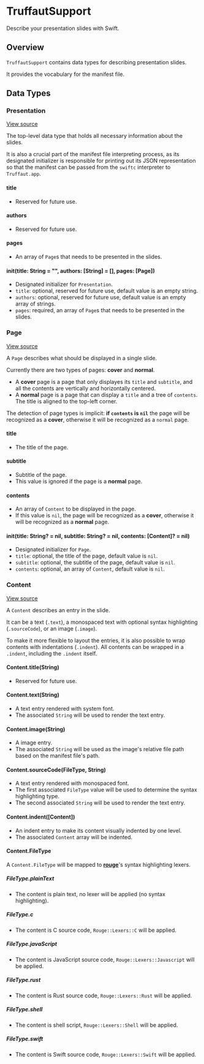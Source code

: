# TruffautSupport

Describe your presentation slides with Swift.

## Overview

`TruffautSupport` contains data types for describing presentation slides.

It provides the vocabulary for the manifest file.

## Data Types

### Presentation

[View source](../TruffautSupport/Presentation.swift)

The top-level data type that holds all necessary information about the slides.

It is also a crucial part of the manifest file interpreting process, as its designated initializer is responsible for printing out its JSON representation so that the manifest can be passed from the `swiftc` interpreter to `Truffaut.app`.

#### title

- Reserved for future use.

#### authors

- Reserved for future use.

#### pages

- An array of `Page`s that needs to be presented in the slides.

#### init(title: String = "", authors: [String] = [], pages: [Page])

- Designated initializer for `Presentation`.
- `title`: optional, reserved for future use, default value is an empty string.
- `authors`: optional, reserved for future use, default value is an empty array of strings.
- `pages`: required, an array of `Page`s that needs to be presented in the slides.

### Page

[View source](../TruffautSupport/Page.swift)

A `Page` describes what should be displayed in a single slide.

Currently there are two types of pages: **cover** and **normal**.

- A **cover** page is a page that only displayes its `title` and `subtitle`, and all the contents are vertically and horizontally centered.
- A **normal** page is a page that can display a `title` and a tree of `contents`. The title is aligned to the top-left corner.

The detection of page types is implicit: **if `contents` is `nil`** the page will be recognized as a **cover**, otherwise it will be recognized as a `normal` page.

#### title

- The title of the page.

#### subtitle

- Subtitle of the page.
- This value is ignored if the page is a **normal** page.

#### contents

- An array of `Content` to be displayed in the page.
- If this value is `nil`, the page will be recognized as a **cover**, otherwise it will be recognized as a **normal** page.

#### init(title: String? = nil, subtitle: String? = nil, contents: [Content]? = nil)

- Designated initializer for `Page`.
- `title`: optional, the title of the page, default value is `nil`.
- `subtitle`: optional, the subtitle of the page, default value is `nil`.
- `contents`: optional, an array of `Content`, default value is `nil`.

### Content

[View source](../TruffautSupport/Content.swift)

A `Content` describes an entry in the slide.

It can be a text (`.text`), a monospaced text with optional syntax highlighting (`.sourceCode`), or an image (`.image`).

To make it more flexible to layout the entries, it is also possible to wrap contents with indentations (`.indent`). All contents can be wrapped in a `.indent`, including the `.indent` itself.

#### Content.title(String)

- Reserved for future use.

#### Content.text(String)

- A text entry rendered with system font.
- The associated `String` will be used to render the text entry.

#### Content.image(String)

- A image entry.
- The associated `String` will be used as the image's relative file path based on the manifest file's path.

#### Content.sourceCode(FileType, String)

- A text entry rendered with monospaced font.
- The first associated `FileType` value will be used to determine the syntax highlighting type.
- The second associated `String` will be used to render the text entry.

#### Content.indent([Content])

- An indent entry to make its content visually indented by one level.
- The associated `Content` array will be indented.

#### Content.FileType

A `Content.FileType` will be mapped to [**rouge**](https://github.com/jneen/rouge)'s syntax highlighting lexers.

##### FileType.plainText

- The content is plain text, no lexer will be applied (no syntax highlighting).

##### FileType.c

- The content is C source code, `Rouge::Lexers::C` will be applied.

##### FileType.javaScript

- The content is JavaScript source code, `Rouge::Lexers::Javascript` will be applied.

##### FileType.rust

- The content is Rust source code, `Rouge::Lexers::Rust` will be applied.

##### FileType.shell

- The content is shell script, `Rouge::Lexers::Shell` will be applied.

##### FileType.swift

- The content is Swift source code, `Rouge::Lexers::Swift` will be applied.
